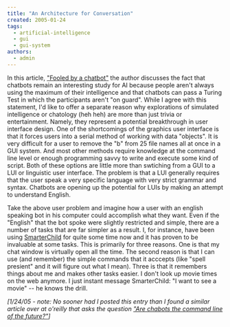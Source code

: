 ```yaml
---
title: "An Architecture for Conversation"
created: 2005-01-24
tags: 
  - artificial-intelligence
  - gui
  - gui-system
authors: 
  - admin
---
```


In this article, ["Fooled by a chatbot"](http://www.collisiondetection.net/mt/archives/001015.html) the author discusses the fact that chatbots remain an interesting study for AI because people aren't always using the maximum of their intelligence and that chatbots can pass a Turing Test in which the participants aren't "on guard". While I agree with this statement, I'd like to offer a separate reason why explorations of simulated intelligence or chatology (heh heh) are more than just trivia or entertainment. Namely, they represent a potential breakthrough in user interface design. One of the shortcomings of the graphics user interface is that it forces users into a serial method of working with data "objects". It is very difficult for a user to remove the "b" from 25 file names all at once in a GUI system. And most other methods require knowledge at the command line level or enough programming savvy to write and execute some kind of script. Both of these options are little more than swtiching from a GUI to a LUI or linguistic user interface. The problem is that a LUI generally requires that the user speak a very specific language with very strict grammar and syntax. Chatbots are opening up the potential for LUIs by making an attempt to understand English.

Take the above user problem and imagine how a user with an english speaking bot in his computer could accomplish what they want. Even if the "English" that the bot spoke were slightly restricted and simple, there are a number of tasks that are far simpler as a result. I, for instance, have been using [SmarterChild](http://smarterchild.conversagent.com/) for quite some time now and it has proven to be invaluable at some tasks. This is primarily for three reasons. One is that my chat window is virtually open all the time. The second reason is that I can use (and remember) the simple commands that it acccepts (like "spell presient" and it will figure out what I mean). Three is that it remembers things about me and makes other tasks easier. I don't look up movie times on the web anymore. I just instant message SmarterChild: "I want to see a movie" -- he knows the drill.

_\[1/24/05 - note: No sooner had I posted this entry than I found a similar article over at o'reilly that asks the question ["Are chabots the command line of the future?"](http://www.openp2p.com/pub/a/p2p/2002/01/11/jabber_bots.html)\]_
